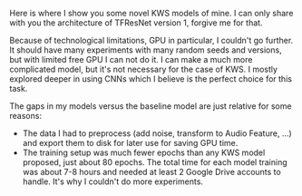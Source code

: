 Here is where I show you some novel KWS models of mine. I can only share with you the architecture of TFResNet version 1, forgive me for that.

Because of technological limitations, GPU in particular, I couldn't go further. It should have many experiments with many random seeds and versions, but with limited free GPU I can not do it.
I can make a much more complicated model, but it's not necessary for the case of KWS. I mostly explored deeper in using CNNs which I believe is the perfect choice for this task.

The gaps in my models versus the baseline model are just relative for some reasons:
- The data I had to preprocess (add noise, transform to Audio Feature, ...) and export them to disk for later use for saving GPU time.
- The training setup was much fewer epochs than any KWS model proposed, just about 80 epochs. The total time for each model training was about 7-8 hours and needed at least 2 Google Drive accounts to handle. It's why I couldn't do more experiments.
